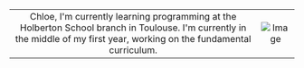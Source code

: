 
|                                     |                                     |
|:-----------------------------------:|:-----------------------------------:|
| Chloe, I'm currently learning programming at the Holberton School branch in Toulouse. I'm currently in the middle of my first year, working on the fundamental curriculum. | ![Image](https://github.com/chloe0524/chloe0524/assets/127857895/df22d3c3-40a8-4ec8-8007-f0d8f96a8462) |


<!---
chloe0524/chloe0524 is a ✨ special ✨ repository because its `README.md` (this file) appears on your GitHub profile.
You can click the Preview link to take a look at your changes.
--->
